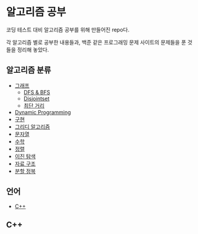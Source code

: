 # 알고리즘 공부
코딩 테스트 대비 알고리즘 공부를 위해 만들어진 repo다. 

각 알고리즘 별로 공부한 내용들과, 백준 같은 프로그래밍 문제 사이트의 문제들을 푼 것들을 정리해 놓았다.

## 알고리즘 분류
+ [그래프](https://github.com/dngus1683/codingTestStudy/tree/master/%EC%95%8C%EA%B3%A0%EB%A6%AC%EC%A6%98/%EA%B7%B8%EB%9E%98%ED%94%84)
  + [DFS & BFS](https://github.com/dngus1683/codingTestStudy/tree/master/%EC%95%8C%EA%B3%A0%EB%A6%AC%EC%A6%98/%EA%B7%B8%EB%9E%98%ED%94%84/DFS%20%26%20BFS)
  + [Disjointset](https://github.com/dngus1683/codingTestStudy/tree/master/%EC%95%8C%EA%B3%A0%EB%A6%AC%EC%A6%98/%EA%B7%B8%EB%9E%98%ED%94%84/Disjointset)
  + [최단 거리](https://github.com/dngus1683/codingTestStudy/tree/master/%EC%95%8C%EA%B3%A0%EB%A6%AC%EC%A6%98/%EA%B7%B8%EB%9E%98%ED%94%84/%EC%B5%9C%EB%8B%A8%20%EA%B1%B0%EB%A6%AC)
+ [Dynamic Programming](https://github.com/dngus1683/codingTestStudy/tree/master/%EC%95%8C%EA%B3%A0%EB%A6%AC%EC%A6%98/DP)
+ [구현](https://github.com/dngus1683/codingTestStudy/tree/master/%EC%95%8C%EA%B3%A0%EB%A6%AC%EC%A6%98/%EA%B5%AC%ED%98%84)
+ [그리디 알고리즘](https://github.com/dngus1683/codingTestStudy/tree/master/%EC%95%8C%EA%B3%A0%EB%A6%AC%EC%A6%98/%EA%B7%B8%EB%A6%AC%EB%94%94%20%EC%95%8C%EA%B3%A0%EB%A6%AC%EC%A6%98)
+ [문자열](https://github.com/dngus1683/codingTestStudy/tree/master/%EC%95%8C%EA%B3%A0%EB%A6%AC%EC%A6%98/%EB%AC%B8%EC%9E%90%EC%97%B4)
+ [수학](https://github.com/dngus1683/codingTestStudy/tree/master/%EC%95%8C%EA%B3%A0%EB%A6%AC%EC%A6%98/%EC%88%98%ED%95%99)
+ [정렬](https://github.com/dngus1683/codingTestStudy/tree/master/%EC%95%8C%EA%B3%A0%EB%A6%AC%EC%A6%98/%EC%A0%95%EB%A0%AC)
+ [이진 탐색](https://github.com/dngus1683/codingTestStudy/tree/master/%EC%95%8C%EA%B3%A0%EB%A6%AC%EC%A6%98/%EC%9D%B4%EC%A7%84%20%ED%83%90%EC%83%89)
+ [자료 구조](https://github.com/dngus1683/codingTestStudy/tree/master/%EC%95%8C%EA%B3%A0%EB%A6%AC%EC%A6%98/%EC%9E%90%EB%A3%8C%20%EA%B5%AC%EC%A1%B0)
+ [분할 정복](https://github.com/dngus1683/codingTestStudy/tree/master/%EC%95%8C%EA%B3%A0%EB%A6%AC%EC%A6%98/%EB%B6%84%ED%95%A0%20%EC%A0%95%EB%B3%B5)
  
## 언어 
+ [C++](#C++)

## C++
